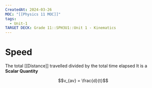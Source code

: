 ```yaml
---
CreatedAt: 2024-03-26
MOC: "[[Physics 11 MOC]]"
tags:
  - Unit-1
TARGET DECK: Grade 11::SPH3U1::Unit 1 - Kinematics
---
```


# Speed
The total [[Distance]] travelled divided by the total time elapsed
It is a **Scalar Quantity**
<!--ID: 1718370433053-->


$$v_{av} = \frac{d}{t}$$
